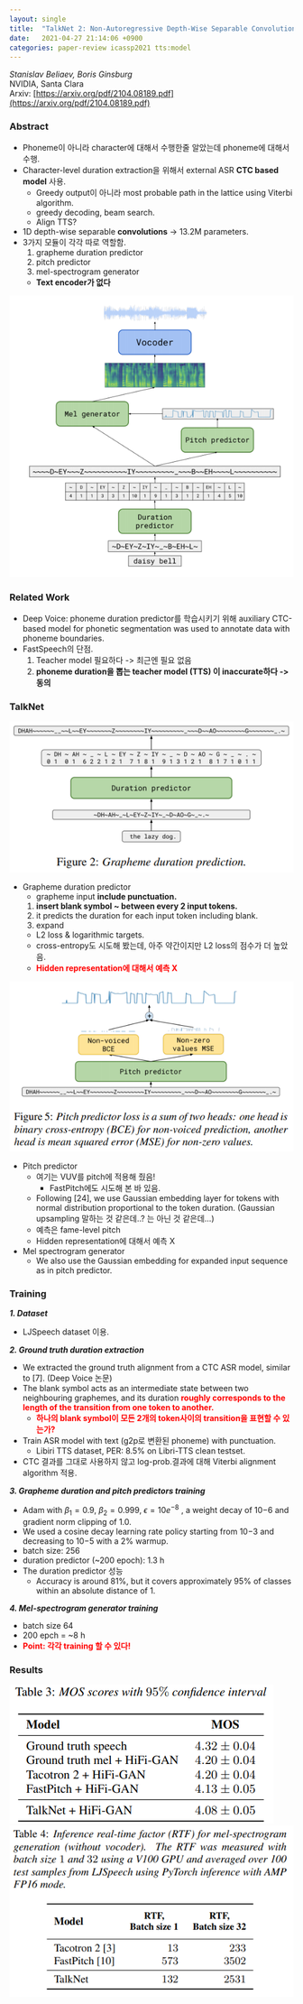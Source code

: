 ```yaml
---
layout: single
title:  "TalkNet 2: Non-Autoregressive Depth-Wise Separable Convolutional Model for Speech Synthesis with Explicit Pitch and Duration Prediction"
date:   2021-04-27 21:14:06 +0900
categories: paper-review icassp2021 tts:model
---
```


*Stanislav Beliaev, Boris Ginsburg* \
NVIDIA, Santa Clara \
Arxiv: [https://arxiv.org/pdf/2104.08189.pdf](https://arxiv.org/pdf/2104.08189.pdf)

### Abstract
* Phoneme이 아니라 character에 대해서 수행한줄 알았는데 phoneme에 대해서 수행.
* Character-level duration extraction을 위해서 external ASR **CTC based model** 사용.
    * Greedy output이 아니라 most probable path in the lattice using Viterbi algorithm. 
    * greedy decoding, beam search.
    * Align TTS?
* 1D depth-wise separable **convolutions** -> 13.2M parameters.
* 3가지 모듈이 각각 따로 역할함.
    1. grapheme duration predictor
    2. pitch predictor
    3. mel-spectrogram generator
    * **Text encoder가 없다**

![1](/assets/_images/2021-05-04-PR_talknet2/1.png)

### Related Work
* Deep Voice: phoneme duration predictor를 학습시키기 위해 auxiliary CTC-based model for phonetic segmentation was used to annotate data with phoneme boundaries.
* FastSpeech의 단점.
    1. Teacher model 필요하다 -> 최근엔 필요 없음
    2. **phoneme duration을 뽑는 teacher model (TTS) 이 inaccurate하다 -> 동의**

### TalkNet
![1](/assets/_images/2021-05-04-PR_talknet2/2.png)
* Grapheme duration predictor
    * grapheme input **include punctuation.**
    1. **insert blank symbol ~ between every 2 input tokens.**
    2. it predicts the duration for each input token including blank.
    3. expand
    * L2 loss & logarithmic targets.
    * cross-entropy도 시도해 봤는데, 아주 약간이지만 L2 loss의 점수가 더 높았음.
    * **<span style="color:red"> Hidden representation에 대해서 예측 X </span>**

![1](/assets/_images/2021-05-04-PR_talknet2/5.png)
* Pitch predictor
    * 여기는 VUV를 pitch에 적용해 줬음!
        * FastPitch에도 시도해 본 바 있음.
    * Following [24], we use Gaussian embedding layer for tokens with normal distribution proportional to the token duration. (Gaussian upsampling 말하는 것 같은데..? 는 아닌 것 같은데...)
    * 예측은 fame-level pitch
    * Hidden representation에 대해서 예측 X
* Mel spectrogram generator
    * We also use the Gaussian embedding for expanded input sequence as in pitch predictor. 

### Training
***1. Dataset***
* LJSpeech dataset 이용.

***2. Ground truth duration extraction***
* We extracted the ground truth alignment from a CTC ASR model, similar to [7]. (Deep Voice 논문)
* The blank symbol acts as an intermediate state between two neighbouring graphemes, and its duration **<span style="color:red">roughly corresponds to the length of the transition from one token to another.</span>**
    * **<span style="color:red">하나의 blank symbol이 모든 2개의 token사이의 transition을 표현할 수 있는가?</span>**
* Train ASR model with text (g2p로 변환된 phoneme) with punctuation.
    * Libiri TTS dataset, PER: 8.5% on Libri-TTS clean testset.
* CTC 결과를 그대로 사용하지 않고 log-prob.결과에 대해 Viterbi alignment algorithm 적용.

***3. Grapheme duration and pitch predictors training***
* Adam with $\beta_1=0.9$, $\beta_2=0.999$, $\epsilon=10e^{−8}$ , a weight decay of 10−6 and gradient norm clipping of 1.0. 
* We used a cosine decay learning rate policy starting from 10−3 and decreasing to 10−5 with a 2% warmup.
* batch size: 256
* duration predictor (~200 epoch): 1.3 h
* The duration predictor 성능
    * Accuracy is around 81%, but it covers approximately 95% of classes within an absolute distance of 1. 

***4. Mel-spectrogram generator training***
* batch size 64
* 200 epch = ~8 h
* **<span style="color:red">Point: 각각 training 할 수 있다!</span>**

### Results
![1](/assets/_images/2021-05-04-PR_talknet2/6.png)
![1](/assets/_images/2021-05-04-PR_talknet2/7.png)

